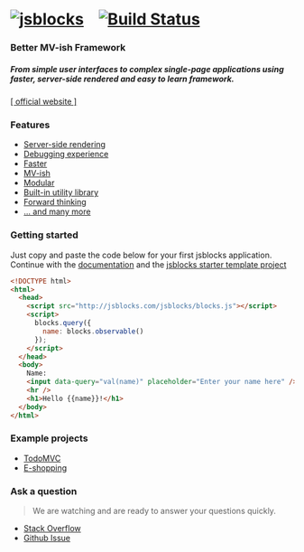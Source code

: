 # [![jsblocks](http://jsblocks.com/img/logoBeta.png)](http://jsblocks.com) &nbsp;&nbsp; [![Build Status](https://travis-ci.org/astoilkov/jsblocks.svg?branch=master)](https://travis-ci.org/astoilkov/jsblocks)

### Better MV-ish Framework

##### From simple user interfaces to complex single-page applications using faster, server-side rendered and easy to learn framework.

[[ official website ]](http://jsblocks.com)

### Features

 * [Server-side rendering](http://jsblocks.com/learn/introduction-why-jsblocks#server-side-rendering)
 * [Debugging experience](http://jsblocks.com/learn/introduction-why-jsblocks#debugging-experience)
 * [Faster](http://jsblocks.com/#performance)
 * [MV-ish](http://jsblocks.com/learn/introduction-why-jsblocks#mv-ish)
 * [Modular](http://jsblocks.com/learn/introduction-why-jsblocks#modular)
 * [Built-in utility library](http://jsblocks.com/learn/introduction-why-jsblocks#built-in-utility-library)
 * [Forward thinking](http://jsblocks.com/learn/introduction-why-jsblocks#forward-thinking)
 * [... and many more](http://jsblocks.com/learn/introduction-why-jsblocks#feature-rich)

### Getting started

Just copy and paste the code below for your first jsblocks application.
Continue with the [documentation](http://jsblocks.com/learn)
and the [jsblocks starter template project](https://github.com/astoilkov/jsblocks-seed)

```html
<!DOCTYPE html>
<html>
  <head>
    <script src="http://jsblocks.com/jsblocks/blocks.js"></script>
    <script>
      blocks.query({
        name: blocks.observable()
      });
    </script>
  </head>
  <body>
    Name:
    <input data-query="val(name)" placeholder="Enter your name here" />
    <hr />
    <h1>Hello {{name}}!</h1>
  </body>
</html>
```

### Example projects
 * [TodoMVC](https://github.com/astoilkov/jsblocks-todomvc)
 * [E-shopping](https://github.com/astoilkov/jsblocks-shopping-example)


### Ask a question

> We are watching and are ready to answer your questions quickly.

* [Stack Overflow](http://stackoverflow.com/questions/tagged/jsblocks)
* [Github Issue](https://github.com/astoilkov/jsblocks/issues/new)
